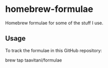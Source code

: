 # homebrew-formulae

Homebrew formulae for some of the stuff I use.

## Usage

To track the formulae in this GitHub repository:

  brew tap taavitani/formulae
